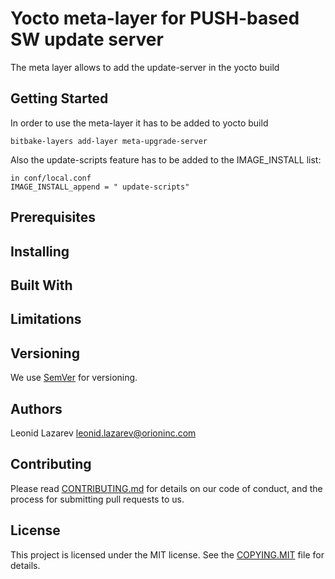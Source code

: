 # Yocto meta-layer for PUSH-based SW update server
The meta layer allows to add the update-server in the yocto build

## Getting Started
In order to use the meta-layer it has to be added to yocto build

```bitbake-layers add-layer meta-upgrade-server```

Also the update-scripts feature has to be added to the IMAGE_INSTALL list:

```
in conf/local.conf
IMAGE_INSTALL_append = " update-scripts"
```

## Prerequisites
## Installing
## Built With
## Limitations
## Versioning

We use [SemVer](http://semver.org/) for versioning. 

## Authors

Leonid Lazarev <leonid.lazarev@orioninc.com>

## Contributing

Please read [CONTRIBUTING.md](CONTRIBUTING.md) for details on our code of conduct, and the process for submitting pull requests to us.

## License

This project is licensed under the MIT license. See the [COPYING.MIT](COPYING.MIT) file for details.
